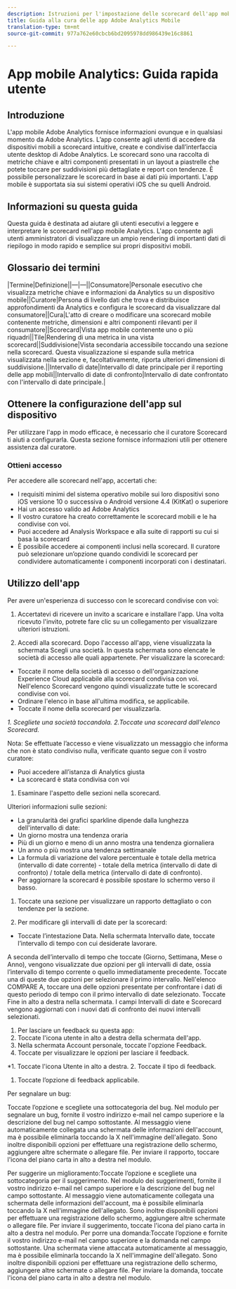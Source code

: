 ```yaml
---
description: Istruzioni per l'impostazione delle scorecard dell'app mobile.
title: Guida alla cura delle app Adobe Analytics Mobile
translation-type: tm+mt
source-git-commit: 977a762e60cbcb6bd2095978dd986439e16c8861

---
```



# App mobile Analytics: Guida rapida utente

## Introduzione

L'app mobile Adobe Analytics fornisce informazioni ovunque e in qualsiasi momento da Adobe Analytics.  L’app consente agli utenti di accedere da dispositivi mobili a scorecard intuitive, create e condivise dall’interfaccia utente desktop di Adobe Analytics. Le scorecard sono una raccolta di metriche chiave e altri componenti presentati in un layout a piastrelle che potete toccare per suddivisioni più dettagliate e report con tendenze. È possibile personalizzare le scorecard in base ai dati più importanti. L'app mobile è supportata sia sui sistemi operativi iOS che su quelli Android.

## Informazioni su questa guida

 Questa guida è destinata ad aiutare gli utenti esecutivi a leggere e interpretare le scorecard nell'app mobile Analytics. L'app consente agli utenti amministratori di visualizzare un ampio rendering di importanti dati di riepilogo in modo rapido e semplice sui propri dispositivi mobili.

## Glossario dei termini

|Termine|Definizione||—|—||Consumatore|Personale esecutivo che visualizza metriche chiave e informazioni da Analytics su un dispositivo mobile||Curatore|Persona di livello dati che trova e distribuisce approfondimenti da Analytics e configura le scorecard da visualizzare dal consumatore||Cura|L'atto di creare o modificare una scorecard mobile contenente metriche, dimensioni e altri componenti rilevanti per il consumatore||Scorecard|Vista app mobile contenente uno o più riquadri||Tile|Rendering di una metrica in una vista scorecard||Suddivisione|Vista secondaria accessibile toccando una sezione nella scorecard. Questa visualizzazione si espande sulla metrica visualizzata nella sezione e, facoltativamente, riporta ulteriori dimensioni di suddivisione.||Intervallo di date|Intervallo di date principale per il reporting delle app mobili||Intervallo di date di confronto|Intervallo di date confrontato con l'intervallo di date principale.|

## Ottenere la configurazione dell'app sul dispositivo

Per utilizzare l'app in modo efficace, è necessario che il curatore Scorecard ti aiuti a configurarla. Questa sezione fornisce informazioni utili per ottenere assistenza dal curatore.

### Ottieni accesso

Per accedere alle scorecard nell'app, accertati che:

* I requisiti minimi del sistema operativo mobile sui loro dispositivi sono iOS versione 10 o successiva o Android versione 4.4 (KitKat) o superiore
* Hai un accesso valido ad Adobe Analytics
* Il vostro curatore ha creato correttamente le scorecard mobili e le ha condivise con voi.
* Puoi accedere ad Analysis Workspace e alla suite di rapporti su cui si basa la scorecard
* È possibile accedere ai componenti inclusi nella scorecard. Il curatore può selezionare un’opzione quando condividi le scorecard per condividere automaticamente i componenti incorporati con i destinatari.


## Utilizzo dell'app

Per avere un'esperienza di successo con le scorecard condivise con voi:

1. Accertatevi di ricevere un invito a scaricare e installare l'app. Una volta ricevuto l'invito, potrete fare clic su un collegamento per visualizzare ulteriori istruzioni.

2. Accedi alla scorecard. Dopo l'accesso all'app, viene visualizzata la schermata Scegli una società. In questa schermata sono elencate le società di accesso alle quali appartenete. Per visualizzare la scorecard:

* Toccate il nome della società di accesso o dell'organizzazione Experience Cloud applicabile alla scorecard condivisa con voi. Nell'elenco Scorecard vengono quindi visualizzate tutte le scorecard condivise con voi.
* Ordinare l'elenco in base all'ultima modifica, se applicabile.
* Toccate il nome della scorecard per visualizzarla.

*1. Scegliete una società toccandola. 2.Toccate una scorecard dall'elenco Scorecard.*

Nota: Se effettuate l’accesso e viene visualizzato un messaggio che informa che non è stato condiviso nulla, verificate quanto segue con il vostro curatore:
* Puoi accedere all’istanza di Analytics giusta
* La scorecard è stata condivisa con voi


1. Esaminare l'aspetto delle sezioni nella scorecard.


Ulteriori informazioni sulle sezioni:
* La granularità dei grafici sparkline dipende dalla lunghezza dell'intervallo di date:
* Un giorno mostra una tendenza oraria
* Più di un giorno e meno di un anno mostra una tendenza giornaliera
* Un anno o più mostra una tendenza settimanale
* La formula di variazione del valore percentuale è totale della metrica (intervallo di date corrente) - totale della metrica (intervallo di date di confronto) / totale della metrica (intervallo di date di confronto).
* Per aggiornare la scorecard è possibile spostare lo schermo verso il basso.

1. Toccate una sezione per visualizzare un rapporto dettagliato o con tendenze per la sezione.



1. Per modificare gli intervalli di date per la scorecard:



* Toccate l’intestazione Data.  Nella schermata Intervallo date, toccate l’intervallo di tempo con cui desiderate lavorare.

A seconda dell’intervallo di tempo che toccate (Giorno, Settimana, Mese o Anno), vengono visualizzate due opzioni per gli intervalli di date, ossia l’intervallo di tempo corrente o quello immediatamente precedente. Toccate una di queste due opzioni per selezionare il primo intervallo. Nell'elenco COMPARE A, toccare una delle opzioni presentate per confrontare i dati di questo periodo di tempo con il primo intervallo di date selezionato. Toccate Fine in alto a destra nella schermata. I campi Intervalli di date e Scorecard vengono aggiornati con i nuovi dati di confronto dei nuovi intervalli selezionati.

1. Per lasciare un feedback su questa app:
1. Toccate l'icona utente in alto a destra della schermata dell'app.
1. Nella schermata Account personale, toccate l'opzione Feedback.
1. Toccate per visualizzare le opzioni per lasciare il feedback.

*1. Toccate l'icona Utente in alto a destra. 2. Toccate il tipo di feedback.



1.  Toccate l’opzione di feedback applicabile.





Per segnalare un bug:

Toccate l’opzione e scegliete una sottocategoria del bug. Nel modulo per segnalare un bug, fornite il vostro indirizzo e-mail nel campo superiore e la descrizione del bug nel campo sottostante. Al messaggio viene automaticamente collegata una schermata delle informazioni dell'account, ma è possibile eliminarla toccando la X nell'immagine dell'allegato. Sono inoltre disponibili opzioni per effettuare una registrazione dello schermo, aggiungere altre schermate o allegare file. Per inviare il rapporto, toccare l'icona del piano carta in alto a destra nel modulo.


Per suggerire un miglioramento:Toccate l’opzione e scegliete una sottocategoria per il suggerimento. Nel modulo dei suggerimenti, fornite il vostro indirizzo e-mail nel campo superiore e la descrizione del bug nel campo sottostante. Al messaggio viene automaticamente collegata una schermata delle informazioni dell'account, ma è possibile eliminarla toccando la X nell'immagine dell'allegato. Sono inoltre disponibili opzioni per effettuare una registrazione dello schermo, aggiungere altre schermate o allegare file. Per inviare il suggerimento, toccate l'icona del piano carta in alto a destra nel modulo.
Per porre una domanda:Toccate l’opzione e fornite il vostro indirizzo e-mail nel campo superiore e la domanda nel campo sottostante. Una schermata viene attaccata automaticamente al messaggio, ma è possibile eliminarla toccando la X nell'immagine dell'allegato. Sono inoltre disponibili opzioni per effettuare una registrazione dello schermo, aggiungere altre schermate o allegare file. Per inviare la domanda, toccate l'icona del piano carta in alto a destra nel modulo.
